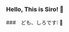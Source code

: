 ### Hello, This is Siro! 👋
###　ども、しろです❕ 👋

<!--
**shiro1920/shiro1920** is a ✨ _special_ ✨ repository because its `README.md` (this file) appears on your GitHub profile.

Here are some ideas to get you started:

[![Rainbow cat's github stats](https://github-readme-stats.vercel.app/api?username=shiro1920&show_icons=true)](https://github.com/shiro1920/github-readme-stats)
![info](https://github-readme-stats.vercel.app/api?username=shiro1920&show_icons=true&count_private=true&hide=prs&theme=cobalt)

- 🔭 I’m currently working on Nanjing University
- 🌱 I’m currently learning astronomy
- 🤔 I’m looking for help with python, IDL, linux, HTML and so on 

-->
